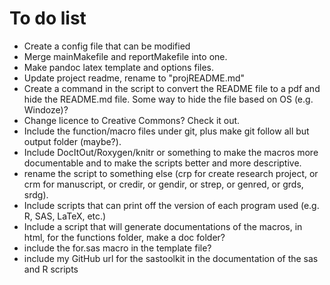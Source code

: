 # To do list #

* Create a config file that can be modified
* Merge mainMakefile and reportMakefile into one.
* Make pandoc latex template and options files.
* Update project readme, rename to "projREADME.md"
* Create a command in the script to convert the README file to a pdf
  and hide the README.md file.  Some way to hide the file based on OS
  (e.g. Windoze)?
* Change licence to Creative Commons? Check it out.
* Include the function/macro files under git, plus make git follow all
  but output folder (maybe?).
* Include DocItOut/Roxygen/knitr or something to make the macros more
  documentable and to make the scripts better and more descriptive.
* rename the script to something else (crp for create research project, or crm for manuscript, or credir, or gendir, or strep, or genred, or grds, srdg).
* Include scripts that can print off the version of each program used
  (e.g. R, SAS, LaTeX, etc.)
* Include a script that will generate documentations of the macros, in
  html, for the functions folder, make a doc folder?
* include the for.sas macro in the template file? 
* include my GitHub url for the sastoolkit in the documentation of the sas and R scripts
